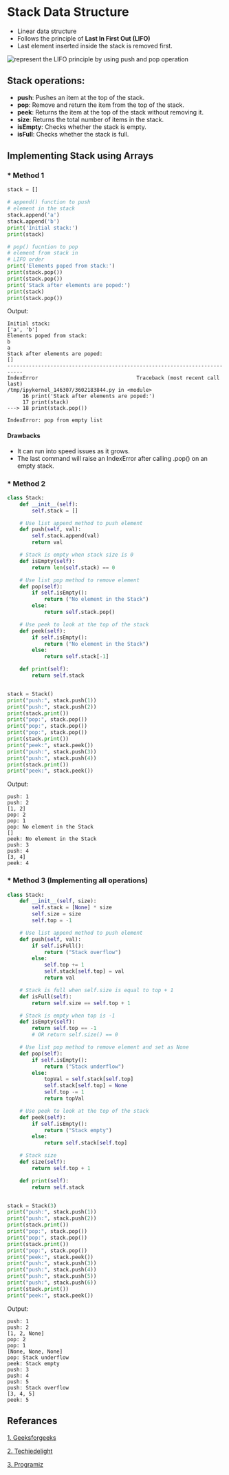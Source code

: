 # Stack Data Structure

- Linear data structure
- Follows the principle of **Last In First Out (LIFO)**
- Last element inserted inside the stack is removed first.

![represent the LIFO principle by using push and pop operation](https://cdn.programiz.com/sites/tutorial2program/files/stack.png)

## Stack operations:

- **push**: Pushes an item at the top of the stack.
- **pop**: Remove and return the item from the top of the stack.
- **peek**: Returns the item at the top of the stack without removing it.
- **size**: Returns the total number of items in the stack.
- **isEmpty**: Checks whether the stack is empty.
- **isFull**: Checks whether the stack is full.

## Implementing Stack using Arrays

### \* Method 1

```python
stack = []

# append() function to push
# element in the stack
stack.append('a')
stack.append('b')
print('Initial stack:')
print(stack)

# pop() fucntion to pop
# element from stack in
# LIFO order
print('Elements poped from stack:')
print(stack.pop())
print(stack.pop())
print('Stack after elements are poped:')
print(stack)
print(stack.pop())
```

Output:

```
Initial stack:
['a', 'b']
Elements poped from stack:
b
a
Stack after elements are poped:
[]
---------------------------------------------------------------------------
IndexError                                Traceback (most recent call last)
/tmp/ipykernel_146307/3602183844.py in <module>
     16 print('Stack after elements are poped:')
     17 print(stack)
---> 18 print(stack.pop())

IndexError: pop from empty list
```

#### Drawbacks

- It can run into speed issues as it grows.
- The last command will raise an IndexError after calling .pop() on an empty stack.

### \* Method 2

```python
class Stack:
    def __init__(self):
        self.stack = []

    # Use list append method to push element
    def push(self, val):
        self.stack.append(val)
        return val

    # Stack is empty when stack size is 0
    def isEmpty(self):
        return len(self.stack) == 0

    # Use list pop method to remove element
    def pop(self):
        if self.isEmpty():
            return ("No element in the Stack")
        else:
            return self.stack.pop()

    # Use peek to look at the top of the stack
    def peek(self):
        if self.isEmpty():
            return ("No element in the Stack")
        else:
            return self.stack[-1]

    def print(self):
        return self.stack


stack = Stack()
print("push:", stack.push(1))
print("push:", stack.push(2))
print(stack.print())
print("pop:", stack.pop())
print("pop:", stack.pop())
print("pop:", stack.pop())
print(stack.print())
print("peek:", stack.peek())
print("push:", stack.push(3))
print("push:", stack.push(4))
print(stack.print())
print("peek:", stack.peek())
```

Output:

```
push: 1
push: 2
[1, 2]
pop: 2
pop: 1
pop: No element in the Stack
[]
peek: No element in the Stack
push: 3
push: 4
[3, 4]
peek: 4
```

### \* Method 3 (Implementing all operations)

```python
class Stack:
    def __init__(self, size):
        self.stack = [None] * size
        self.size = size
        self.top = -1

    # Use list append method to push element
    def push(self, val):
        if self.isFull():
            return ("Stack overflow")
        else:
            self.top += 1
            self.stack[self.top] = val
            return val

    # Stack is full when self.size is equal to top + 1
    def isFull(self):
        return self.size == self.top + 1

    # Stack is empty when top is -1
    def isEmpty(self):
        return self.top == -1
        # OR return self.size() == 0

    # Use list pop method to remove element and set as None
    def pop(self):
        if self.isEmpty():
            return ("Stack underflow")
        else:
            topVal = self.stack[self.top]
            self.stack[self.top] = None
            self.top -= 1
            return topVal

    # Use peek to look at the top of the stack
    def peek(self):
        if self.isEmpty():
            return ("Stack empty")
        else:
            return self.stack[self.top]

    # Stack size
    def size(self):
        return self.top + 1

    def print(self):
        return self.stack


stack = Stack(3)
print("push:", stack.push(1))
print("push:", stack.push(2))
print(stack.print())
print("pop:", stack.pop())
print("pop:", stack.pop())
print(stack.print())
print("pop:", stack.pop())
print("peek:", stack.peek())
print("push:", stack.push(3))
print("push:", stack.push(4))
print("push:", stack.push(5))
print("push:", stack.push(6))
print(stack.print())
print("peek:", stack.peek())
```

Output:

```
push: 1
push: 2
[1, 2, None]
pop: 2
pop: 1
[None, None, None]
pop: Stack underflow
peek: Stack empty
push: 3
push: 4
push: 5
push: Stack overflow
[3, 4, 5]
peek: 5
```

## Referances

[1. Geeksforgeeks](https://www.geeksforgeeks.org/stack-data-structure-introduction-program/)

[2. Techiedelight](https://www.techiedelight.com/stack-implementation-python/)

[3. Programiz](https://www.programiz.com/dsa/stack)

